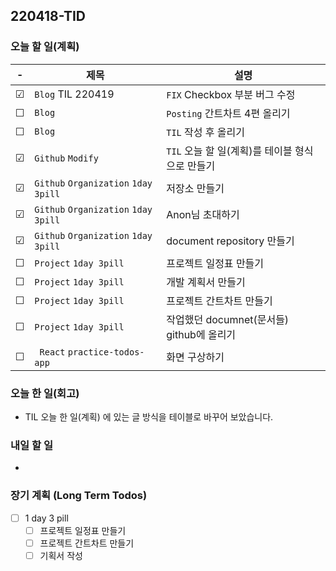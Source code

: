 ## 220418-TID

### 오늘 할 일(계획)

<!-- &#9744;  - unchecked -->
<!-- &#9745; - checked  -->

|    -    | 제목                                 | 설명                                            |
| :-----: | ------------------------------------ | ----------------------------------------------- |
| &#9745; | `Blog` TIL 220419                    | `FIX` Checkbox 부분 버그 수정                   |
| &#9744; | `Blog`                               | `Posting` 간트차트 4편 올리기                   |
| &#9744; | `Blog`                               | `TIL` 작성 후 올리기                            |
| &#9745; | `Github` `Modify`                    | `TIL` 오늘 할 일(계획)를 테이블 형식으로 만들기 |
| &#9745; | `Github` `Organization` `1day 3pill` | 저장소 만들기                                   |
| &#9745; | `Github` `Organization` `1day 3pill` | Anon님 초대하기                                 |
| &#9745; | `Github` `Organization` `1day 3pill` | document repository 만들기                      |
| &#9744; | `Project` `1day 3pill `              | 프로젝트 일정표 만들기                          |
| &#9744; | `Project` `1day 3pill `              | 개발 계획서 만들기                              |
| &#9744; | `Project` `1day 3pill `              | 프로젝트 간트차트 만들기                        |
| &#9744; | `Project` `1day 3pill `              | 작업했던 documnet(문서들) github에 올리기       |
| &#9744; | ` React` `practice-todos-app `       | 화면 구상하기                                   |

<!-- - [x] [ Blog ] TIL 220419 - `FIX` Checkbox 부분 버그 수정
- [ ] [ Blog ] 간트차트 4편 올리기
- [ ] [ Github ] - create
- [ ] [ Study ] Waterfall 개발론
- [ ] `1day 3 Pill` 프로젝트 일정표 만들기
- [ ] `1day 3 pill` 개발 계획서 만들기
- [ ] `1day 3 pill` 프로젝트 간트차트 만들기
- [ ] `1day 3 pill` 작업했던 documnet(문서들) github에 올리기
- [ ] node.js 크롤링 공부해보기 -->

### 오늘 한 일(회고)

- TIL 오늘 한 일(계획) 에 있는 글 방식을 테이블로 바꾸어 보았습니다.

### 내일 할 일

-

### 장기 계획 (Long Term Todos)

- [ ] 1 day 3 pill
  - [ ] 프로젝트 일정표 만들기
  - [ ] 프로젝트 간트차트 만들기
  - [ ] 기획서 작성
